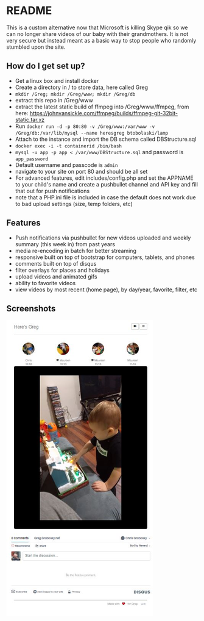 # README

This is a custom alternative now that Microsoft is killing Skype qik so we can no longer share videos of our baby with their grandmothers. It is not very secure but instead meant as a basic way to stop people who randomly stumbled upon the site.

## How do I get set up?

* Get a linux box and install docker
* Create a directory in / to store data, here called Greg
* `mkdir /Greg; mkdir /Greg/www; mkdir /Greg/db`
* extract this repo in /Greg/www
* extract the latest static build of ffmpeg into /Greg/www/ffmpeg, from here: https://johnvansickle.com/ffmpeg/builds/ffmpeg-git-32bit-static.tar.xz
* Run `docker run -d -p 80:80 -v /Greg/www:/var/www -v /Greg/db:/var/lib/mysql --name heresgreg btobolaski/lamp`
* Attach to the instance and import the DB schema called DBStructure.sql 
* `docker exec -i -t containerid /bin/bash`
* `mysql -u app -p app < /var/www/DBStructure.sql` and password is `app_password`
* Default username and passcode is `admin`
* navigate to your site on port 80 and should be all set
* For advanced features, edit includes/config.php and set the APPNAME to your child's name and create a pushbullet channel and API key and fill that out for push notifications
* note that a PHP.ini file is included in case the default does not work due to bad upload settings (size, temp folders, etc)

## Features
* Push notifications via pushbullet for new videos uploaded and weekly summary (this week in) from past years
* media re-encoding in batch for better streaming
* responsive built on top of bootstrap for computers, tablets, and phones
* comments built on top of disqus
* filter overlays for places and holidays
* upload videos and animated gifs
* ability to favorite videos
* view videos by most recent (home page), by day/year, favorite, filter, etc

## Screenshots
![](SCREENSHOTSFORGITHUB/01.JPG)